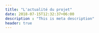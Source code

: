 ```yaml
---
title: "L'actualité du projet"
date: 2018-07-15T12:32:37+06:00
description : "This is meta description"
header: true
---
```

